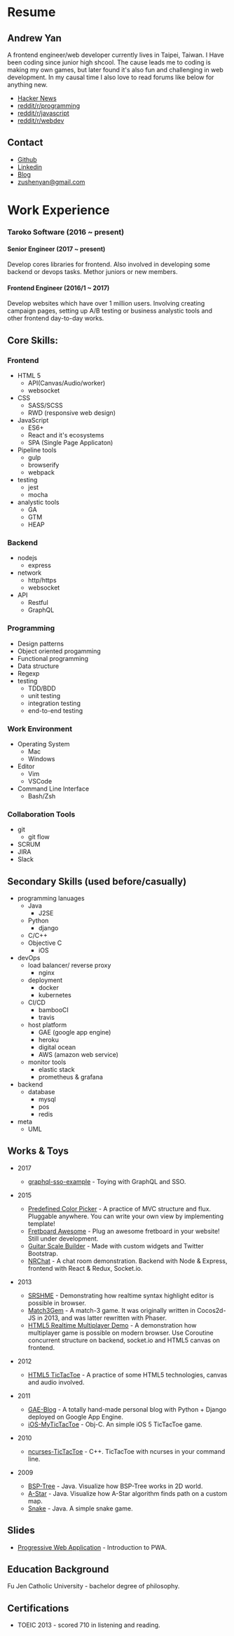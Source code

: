 Resume
======

Andrew Yan
---

A frontend engineer/web developer currently lives in Taipei, Taiwan. I Have been coding since junior high shcool. The cause leads me to coding is making my own games, but later found it's also fun and challenging in web development. In my causal time I also love to read forums like below for anything new.

- [Hacker News](https://news.ycombinator.com/)
- [reddit/r/programming](https://www.reddit.com/r/programming/)
- [reddit/r/javascript](https://www.reddit.com/r/javascript/)
- [reddit/r/webdev](https://www.reddit.com/r/webdev/)

Contact
---

- [Github](https://github.com/zushenyan)
- [Linkedin](http://tw.linkedin.com/in/zushenyan)
- [Blog](http://zushenyan.github.io/)
- zushenyan@gmail.com

Work Experience
===
### Taroko Software (2016 ~ present)
#### Senior Engineer (2017 ~ present)

Develop cores libraries for frontend. Also involved in developing some backend or devops tasks. Methor juniors or new members.

#### Frontend Engineer (2016/1 ~ 2017)

Develop websites which have over 1 million users. Involving creating campaign pages, setting up A/B testing or business analystic tools and other frontend day-to-day works.


Core Skills:
---
### Frontend
- HTML 5
  - API(Canvas/Audio/worker)
  - websocket
- CSS
  - SASS/SCSS
  - RWD (responsive web design)
- JavaScript
  - ES6+
  - React and it's ecosystems
  - SPA (Single Page Applicaton)
- Pipeline tools
  - gulp
  - browserify
  - webpack
- testing
  - jest
  - mocha
- analystic tools
  - GA
  - GTM
  - HEAP
  
### Backend
- nodejs
  - express
- network
  - http/https
  - websocket
- API
  - Restful
  - GraphQL
  
### Programming
- Design patterns
- Object oriented progamming
- Functional programming
- Data structure
- Regexp
- testing
  - TDD/BDD
  - unit testing
  - integration testing
  - end-to-end testing
  
### Work Environment
- Operating System
  - Mac
  - Windows
- Editor
  - Vim
  - VSCode
- Command Line Interface
  - Bash/Zsh

### Collaboration Tools
- git
  - git flow
- SCRUM
- JIRA
- Slack

Secondary Skills (used before/casually)
---
- programming lanuages
  - Java
    - J2SE
  - Python
    - django
  - C/C++
  - Objective C
    - iOS
- devOps
  - load balancer/ reverse proxy
    - nginx
  - deployment
    - docker
    - kubernetes
  - CI/CD
    - bambooCI
    - travis
  - host platform
    - GAE (google app engine)
    - heroku
    - digital ocean
    - AWS (amazon web service)
  - monitor tools
    - elastic stack
    - prometheus & grafana
- backend
  - database
    - mysql
    - pos
    - redis
- meta
  - UML

Works & Toys
---

- 2017
  - [graphql-sso-example](https://github.com/zushenyan/graphql-sso-example) - Toying with GraphQL and SSO.
- 2015
  - [Predefined Color Picker](https://github.com/zushenyan/Predefined-Color-Picker) - A practice of MVC structure and flux. Pluggable anywhere. You can write your own view by implementing template!
  - [Fretboard Awesome](https://github.com/zushenyan/Fretboard-Awesome) - Plug an awesome fretboard in your website! Still under development.
  - [Guitar Scale Builder](https://github.com/zushenyan/Guitar-Scale-Builder) - Made with custom widgets and Twitter Bootstrap.
  - [NRChat](https://github.com/zushenyan/NRChat) - A chat room demonstration. Backend with Node & Express, frontend with React & Redux, Socket.io.

- 2013
  - [SRSHME](https://github.com/zushenyan/SRSHME) - Demonstrating how realtime syntax highlight editor is possible in browser.
  - [Match3Gem](https://github.com/zushenyan/Match3Gem) - A match-3 game. It was originally written in Cocos2d-JS in 2013, and was latter rewritten with Phaser.
  - [HTML5 Realtime Multiplayer Demo](https://github.com/zushenyan/HTML5-realtime-multiplayer-demo) - A demonstration how multiplayer game is possible on modern browser. Use Coroutine concurrent structure on backend, socket.io and HTML5 canvas on frontend.

- 2012
  - [HTML5 TicTacToe](https://github.com/zushenyan/HTML5-TicTacToe) - A practice of some HTML5 technologies, canvas and audio involved.

- 2011
  - [GAE-Blog](https://github.com/zushenyan/GAE-Blog) - A totally hand-made personal blog with Python + Django deployed on Google App Engine.
  - [iOS-MyTicTacToe](https://github.com/zushenyan/iOS-MyTicTacToe) - Obj-C. An simple iOS 5 TicTacToe game.

- 2010
  - [ncurses-TicTacToe](https://github.com/zushenyan/ncurses-TicTacToe) - C++. TicTacToe with ncurses in your command line.

- 2009
  - [BSP-Tree](https://github.com/zushenyan/BSP-Tree) - Java. Visualize how BSP-Tree works in 2D world.
  - [A-Star](https://github.com/zushenyan/a-star) - Java. Visualize how A-Star algorithm finds path on a custom map.
  - [Snake](https://github.com/zushenyan/Snake) - Java. A simple snake game.

Slides
---

- [Progressive Web Application](https://docs.google.com/presentation/d/1T5eAtaEVUjp94oofMa-14c0BeE6coYtfEa0Vg27Coag/edit?usp=sharing) - Introduction to PWA.


Education Background
---

Fu Jen Catholic University - bachelor degree of philosophy.

Certifications
---

- TOEIC 2013 - scored 710 in listening and reading.
